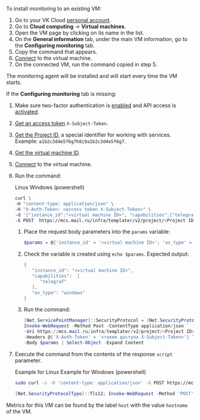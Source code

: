To install monitoring to an existing VM:

1. Go to your VK Cloud [personal account](https://msk.cloud.vk.com/app/en).
1. Go to **Cloud computing** → **Virtual machines**.
1. Open the VM page by clicking on its name in the list.
1. On the **General information** tab, under the main VM information, go to the **Configuring monitoring** tab.
1. Copy the command that appears.
1. [Connect](/en/computing/iaas/service-management/vm/vm-connect/) to the virtual machine.
1. On the connected VM, run the command copied in step 5.

The monitoring agent will be installed and will start every time the VM starts.

If the **Configuring monitoring** tab is missing:

1. Make sure two-factor authentication is [enabled](/en/tools-for-using-services/account/service-management/account-manage/manage-2fa) and API access is [activated](/en/tools-for-using-services/rest-api/enable-api).
1. [Get an access token](/en/tools-for-using-services/api/rest-api/case-keystone-token "change-lang") `X-Subject-Token`.
1. [Get the Project ID](/en/tools-for-using-services/rest-api/endpoints#getting_project_id), a special identifier for working with services. Example: `a1b2c3d4e5f6g7h8i9a1b2c3d4e5f6g7`.
1. [Get the virtual machine ID](/en/computing/iaas/service-management/vm/vm-manage#getting_a_virtual_machine_id).
1. [Connect](/en/computing/iaas/service-management/vm/vm-connect/) to the virtual machine.
1. Run the command:

   <tabs>
   <tablist>
   <tab>Linux</tab>
   <tab>Windows (powershell)</tab>
   </tablist>
   <tabpanel>

   ```bash
   curl \
   -H "content-type: application/json" \
   -H "X-Auth-Token: <access token X-Subject-Token>" \
   -d '{"instance_id":"<virtual machine ID>", "capabilities":["telegraf"], "os_type":"linux"}' \
   -X POST  https://mcs.mail.ru/infra/templater/v2/project/<Project ID>/link
   ```

   </tabpanel>
   <tabpanel>

   1. Place the request body parameters into the `params` variable:

      ```powershell
      $params = @{'instance_id' = '<virtual machine ID>'; 'os_type' = 'windows'; 'capabilities' = @('telegraf')} | convertto-json
      ```

   1. Check the variable is created using `echo $params`. Expected output:

      ```powershell
      {
         "instance_id": "<virtual machine ID>",
         "capabilities":  [
            "telegraf"
         ],
         "os_type": "windows"
      }
      ```

   1. Run the command:

      ```powershell
      [Net.ServicePointManager]::SecurityProtocol = [Net.SecurityProtocolType]::Tls12; `
      Invoke-WebRequest -Method Post -ContentType application/json `
      -Uri https://mcs.mail.ru/infra/templater/v2/project/<Project ID>/link `
      -Headers @{'X-Auth-Token' = '<токен доступа X-Subject-Token>'} `
      -Body $params | Select-Object -Expand Content
      ```

   </tabpanel>
   </tabs>

1. Execute the command from the contents of the response `script` parameter.

   <tabs>
   <tablist>
   <tab>Example for Linux</tab>
   <tab>Example for Windows (powershell)</tab>
   </tablist>
   <tabpanel>

   ```bash
   sudo curl -s -H 'content-type: application/json' -X POST https://mcs.mail.ru/infra/templater/v2/project/<Project ID>/link/XXXXUm5Yb33LJ7otcPnWSUXXXXXXXXXX/instance/<virtual machine ID> | sudo bash
   ```

   </tabpanel>
   <tabpanel>

   ```powershell
   [Net.SecurityProtocolType]::Tls12; Invoke-WebRequest -Method 'POST' -Headers @{'Content-Type' = 'application/json'} -Uri https://mcs.mail.ru/infra/templater/v2/project/<Project ID>/link/XXXXUm5Yb33LJ7otcPnWSUXXXXXXXXXX/instance/<virtual machine ID> | iex
   ```

   </tabpanel>
   </tabs>

<info>

Metrics for this VM can be found by the label `host` with the value `hostname` of the VM.

</info>
